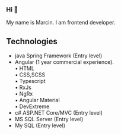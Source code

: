 ### Hi 👋
My name is Marcin.
I am frontend developer.

## Technologies
- java Spring Framework (Entry level)
- Angular (1 year commercial experience).<br>
  • HTML<br>
  • CSS,SCSS<br>
  • Typescript<br>
  • RxJs<br>
  • NgRx<br>
  • Angular Material<br>
  • DevExtreme<br>
- c# ASP.NET Core/MVC (Entry level)
- MS SQL Server (Entry level)
- My SQL (Entry level)

<!--
**marcin99xxx/marcin99xxx** is a ✨ _special_ ✨ repository because its `README.md` (this file) appears on your GitHub profile.

Here are some ideas to get you started:

- 🔭 I’m currently working on ...
- 🌱 I’m currently learning ...
- 👯 I’m looking to collaborate on ...
- 🤔 I’m looking for help with ...
- 💬 Ask me about ...
- 📫 How to reach me: ...
- 😄 Pronouns: ...
- ⚡ Fun fact: ...
-->
